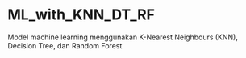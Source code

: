 # ML_with_KNN_DT_RF
Model machine learning menggunakan K-Nearest Neighbours (KNN), Decision Tree, dan Random Forest
